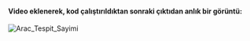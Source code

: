 
#### Video eklenerek, kod çalıştırıldıktan sonraki çıktıdan anlık bir görüntü:

![Arac_Tespit_Sayimi](https://user-images.githubusercontent.com/56633000/103480935-a6bba980-4de8-11eb-823a-c9dcdb8c8195.PNG)
